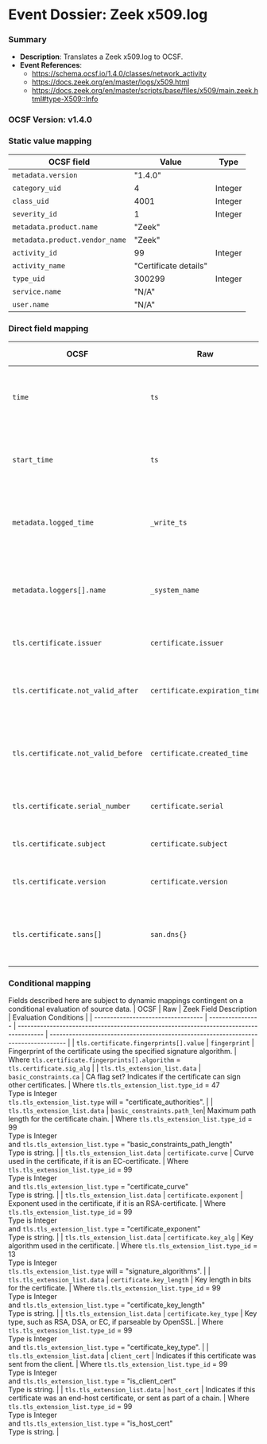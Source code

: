 # Event Dossier: Zeek x509.log
### Summary
- **Description**: Translates a Zeek x509.log to OCSF. 
- **Event References**:
  - https://schema.ocsf.io/1.4.0/classes/network_activity
  - https://docs.zeek.org/en/master/logs/x509.html
  - https://docs.zeek.org/en/master/scripts/base/files/x509/main.zeek.html#type-X509::Info
    
 ### OCSF Version: v1.4.0

  
 ### Static value mapping
| OCSF field                          | Value        | Type       |
| ----------------------------------- | ------------ | ---------- |
| `metadata.version`                  | "1.4.0"      |            |
| `category_uid`                      | 4            | Integer    |
| `class_uid`                         | 4001         | Integer    |
| `severity_id`                       | 1            | Integer    |
| `metadata.product.name`             | "Zeek"       |            |
| `metadata.product.vendor_name`      | "Zeek"       |            |
| `activity_id`                       | 99           | Integer    |
| `activity_name`                     | "Certificate details" |   |
| `type_uid`                          | 300299       | Integer    |
| `service.name`                      | "N/A"        |            |
| `user.name`                         | "N/A"        |            |


 ### Direct field mapping
| OCSF                          | Raw                       | Zeek Field Description                                                                  | Notes                   |
| ----------------------------- | ------------------------- | --------------------------------------------------------------------------------------- | ----------------------- |
| `time`                        | `ts`                      | Timestamp indicating when the event occurred.                                           | Convert to epoch value. <br>Type is Integer. |
| `start_time`                  | `ts`                      | Timestamp indicating when the event occurred.                                           | Convert to epoch value. <br>Type is Integer. |
| `metadata.logged_time`        | `_write_ts`               | Timestamp indicating when the log entry was written to disk.                            | Convert to epoch value. <br>Type is Integer. |
| `metadata.loggers[].name`     | `_system_name`            | Name of the system or logging subsystem generating the log entry.                       | |
| `tls.certificate.issuer`          | `certificate.issuer`      | Issuer of the certificate.                                                          | |
| `tls.certificate.not_valid_after` | `certificate.expiration_time` | Timestamp after which the certificate is not valid.                             | Convert to epoch value. <br>Type is Integer. |
| `tls.certificate.not_valid_before`| `certificate.created_time`| Timestamp before which the certificate is not valid.                                | Convert to epoch value. <br>Type is Integer. |
| `tls.certificate.serial_number`   | `certificate.serial`      | Serial number of the certificate.                                                       | |
| `tls.certificate.subject`         | `certificate.subject`     | Subject of the certificate.                                                             | |
| `tls.certificate.version`         | `certificate.version`     | Version number of the certificate.                                                      | |
| `tls.certificate.sans[]`          | `san.dns{}`               | List of DNS entries in the Subject Alternative Name (SAN) field.                        | |

 ### Conditional mapping
Fields described here are subject to dynamic mappings contingent on a conditional evaluation of source data.
| OCSF                               | Raw              | Zeek Field Description                                                                 | Evaluation Conditions                                                               |
| ---------------------------------- | ---------------- | -------------------------------------------------------------------------------------- | ----------------------------------------------------------------------------------- |
| `tls.certificate.fingerprints[].value` | `fingerprint`    | Fingerprint of the certificate using the specified signature algorithm.                | Where `tls.certificate.fingerprints[].algorithm` = `tls.certificate.sig_alg`                |
| `tls.tls_extension_list.data`      | `basic_constraints.ca`     | CA flag set? Indicates if the certificate can sign other certificates.                  | Where `tls.tls_extension_list.type_id` = 47 <br>Type is Integer <br>`tls.tls_extension_list.type` will = "certificate_authorities". |
| `tls.tls_extension_list.data`      | `basic_constraints.path_len`| Maximum path length for the certificate chain.                                         | Where `tls.tls_extension_list.type_id` = 99 <br>Type is Integer <br>and `tls.tls_extension_list.type` = "basic_constraints_path_length"<br>Type is string. |
| `tls.tls_extension_list.data`      | `certificate.curve`        | Curve used in the certificate, if it is an EC-certificate.                              | Where `tls.tls_extension_list.type_id` = 99 <br>Type is Integer <br>and `tls.tls_extension_list.type` = "certificate_curve"<br>Type is string. |
| `tls.tls_extension_list.data`      | `certificate.exponent`     | Exponent used in the certificate, if it is an RSA-certificate.                          | Where `tls.tls_extension_list.type_id` = 99 <br>Type is Integer <br>and `tls.tls_extension_list.type` = "certificate_exponent"<br>Type is string. |
| `tls.tls_extension_list.data`      | `certificate.key_alg`      | Key algorithm used in the certificate.                                                  | Where `tls.tls_extension_list.type_id` = 13 <br>Type is Integer <br>`tls.tls_extension_list.type` will = "signature_algorithms". |
| `tls.tls_extension_list.data`      | `certificate.key_length`   | Key length in bits for the certificate.                                                 | Where `tls.tls_extension_list.type_id` = 99 <br>Type is Integer <br>and `tls.tls_extension_list.type` = "certificate_key_length"<br>Type is string. |
| `tls.tls_extension_list.data`      | `certificate.key_type`     | Key type, such as RSA, DSA, or EC, if parseable by OpenSSL.                             | Where `tls.tls_extension_list.type_id` = 99 <br>Type is Integer <br>and `tls.tls_extension_list.type` = "certificate_key_type". |
| `tls.tls_extension_list.data`      | `client_cert`              | Indicates if this certificate was sent from the client.                                 | Where `tls.tls_extension_list.type_id` = 99 <br>Type is Integer <br>and `tls.tls_extension_list.type` = "is_client_cert"<br>Type is string. |
| `tls.tls_extension_list.data`      | `host_cert`                | Indicates if this certificate was an end-host certificate, or sent as part of a chain.  | Where `tls.tls_extension_list.type_id` = 99 <br>Type is Integer <br>and `tls.tls_extension_list.type` = "is_host_cert"<br>Type is string. |
